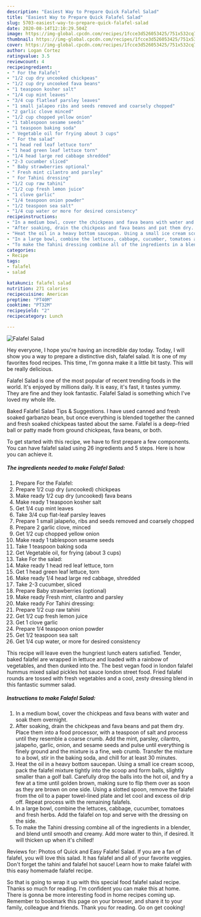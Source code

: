 ```yaml
---
description: "Easiest Way to Prepare Quick Falafel Salad"
title: "Easiest Way to Prepare Quick Falafel Salad"
slug: 5703-easiest-way-to-prepare-quick-falafel-salad
date: 2020-08-14T12:10:29.504Z
image: https://img-global.cpcdn.com/recipes/1fcce3d526053425/751x532cq70/falafel-salad-recipe-main-photo.jpg
thumbnail: https://img-global.cpcdn.com/recipes/1fcce3d526053425/751x532cq70/falafel-salad-recipe-main-photo.jpg
cover: https://img-global.cpcdn.com/recipes/1fcce3d526053425/751x532cq70/falafel-salad-recipe-main-photo.jpg
author: Logan Cortez
ratingvalue: 3.5
reviewcount: 4
recipeingredient:
- " For the Falafel"
- "1/2 cup dry uncooked chickpeas"
- "1/2 cup dry uncooked fava beans"
- "1 teaspoon kosher salt"
- "1/4 cup mint leaves"
- "3/4 cup flatleaf parsley leaves"
- "1 small jalapeo ribs and seeds removed and coarsely chopped"
- "2 garlic clove minced"
- "1/2 cup chopped yellow onion"
- "1 tablespoon sesame seeds"
- "1 teaspoon baking soda"
- " Vegetable oil for frying about 3 cups"
- " For the salad"
- "1 head red leaf lettuce torn"
- "1 head green leaf lettuce torn"
- "1/4 head large red cabbage shredded"
- "2-3 cucumber sliced"
- " Baby strawberries optional"
- " Fresh mint cilantro and parsley"
- " For Tahini dressing"
- "1/2 cup raw tahini"
- "1/2 cup fresh lemon juice"
- "1 clove garlic"
- "1/4 teaspoon onion powder"
- "1/2 teaspoon sea salt"
- "1/4 cup water or more for desired consistency"
recipeinstructions:
- "In a medium bowl, cover the chickpeas and fava beans with water and soak them overnight."
- "After soaking, drain the chickpeas and fava beans and pat them dry. Place them into a food processor, with a teaspoon of salt and process until they resemble a coarse crumb. Add the mint, parsley, cilantro, jalapeño, garlic, onion, and sesame seeds and pulse until everything is finely ground and the mixture is a fine, web crumb. Transfer the mixture to a bowl, stir in the baking soda, and chill for at least 30 minutes."
- "Heat the oil in a heavy bottom saucepan. Using a small ice cream scoop, pack the falafel mixture tightly into the scoop and form balls, slightly smaller than a golf ball. Carefully drop the balls into the hot oil, and fry a few at a time until golden brown, making sure to flip them over as soon as they are brown on one side. Using a slotted spoon, remove the falafel from the oil to a paper towel-lined plate and let cool and excess oil drip off. Repeat process with the remaining falafels."
- "In a large bowl, combine the lettuces, cabbage, cucumber, tomatoes and fresh herbs. Add the falafel on top and serve with the dressing on the side."
- "To make the Tahini dressing combine all of the ingredients in a blender, and blend until smooth and creamy. Add more water to thin, if desired. It will thicken up when it&#39;s chilled!"
categories:
- Recipe
tags:
- falafel
- salad

katakunci: falafel salad 
nutrition: 271 calories
recipecuisine: American
preptime: "PT40M"
cooktime: "PT32M"
recipeyield: "2"
recipecategory: Lunch

---
```



![Falafel Salad](https://img-global.cpcdn.com/recipes/1fcce3d526053425/751x532cq70/falafel-salad-recipe-main-photo.jpg)

Hey everyone, I hope you're having an incredible day today. Today, I will show you a way to prepare a distinctive dish, falafel salad. It is one of my favorites food recipes. This time, I'm gonna make it a little bit tasty. This will be really delicious.

Falafel Salad is one of the most popular of recent trending foods in the world. It's enjoyed by millions daily. It is easy, it's fast, it tastes yummy. They are fine and they look fantastic. Falafel Salad is something which I've loved my whole life.

Baked Falafel Salad Tips &amp; Suggestions. I have used canned and fresh soaked garbanzo bean, but once everything is blended together the canned and fresh soaked chickpeas tasted about the same. Falafel is a deep-fried ball or patty made from ground chickpeas, fava beans, or both.


To get started with this recipe, we have to first prepare a few components. You can have falafel salad using 26 ingredients and 5 steps. Here is how you can achieve it.

<!--inarticleads1-->

##### The ingredients needed to make Falafel Salad:

1. Prepare  For the Falafel:
1. Prepare 1/2 cup dry (uncooked) chickpeas
1. Make ready 1/2 cup dry (uncooked) fava beans
1. Make ready 1 teaspoon kosher salt
1. Get 1/4 cup mint leaves
1. Take 3/4 cup flat-leaf parsley leaves
1. Prepare 1 small jalapeño, ribs and seeds removed and coarsely chopped
1. Prepare 2 garlic clove, minced
1. Get 1/2 cup chopped yellow onion
1. Make ready 1 tablespoon sesame seeds
1. Take 1 teaspoon baking soda
1. Get  Vegetable oil, for frying (about 3 cups)
1. Take  For the salad:
1. Make ready 1 head red leaf lettuce, torn
1. Get 1 head green leaf lettuce, torn
1. Make ready 1/4 head large red cabbage, shredded
1. Take 2-3 cucumber, sliced
1. Prepare  Baby strawberries (optional)
1. Make ready  Fresh mint, cilantro and parsley
1. Make ready  For Tahini dressing:
1. Prepare 1/2 cup raw tahini
1. Get 1/2 cup fresh lemon juice
1. Get 1 clove garlic
1. Prepare 1/4 teaspoon onion powder
1. Get 1/2 teaspoon sea salt
1. Get 1/4 cup water, or more for desired consistency


This recipe will leave even the hungriest lunch eaters satisfied. Tender, baked falafel are wrapped in lettuce and loaded with a rainbow of vegetables, and then dunked into the. The best vegan food in london falafel hummus mixed salad pickles hot sauce london street food. Fried falafel rounds are tossed with fresh vegetables and a cool, zesty dressing blend in this fantastic summer salad. 

<!--inarticleads2-->

##### Instructions to make Falafel Salad:

1. In a medium bowl, cover the chickpeas and fava beans with water and soak them overnight.
1. After soaking, drain the chickpeas and fava beans and pat them dry. Place them into a food processor, with a teaspoon of salt and process until they resemble a coarse crumb. Add the mint, parsley, cilantro, jalapeño, garlic, onion, and sesame seeds and pulse until everything is finely ground and the mixture is a fine, web crumb. Transfer the mixture to a bowl, stir in the baking soda, and chill for at least 30 minutes.
1. Heat the oil in a heavy bottom saucepan. Using a small ice cream scoop, pack the falafel mixture tightly into the scoop and form balls, slightly smaller than a golf ball. Carefully drop the balls into the hot oil, and fry a few at a time until golden brown, making sure to flip them over as soon as they are brown on one side. Using a slotted spoon, remove the falafel from the oil to a paper towel-lined plate and let cool and excess oil drip off. Repeat process with the remaining falafels.
1. In a large bowl, combine the lettuces, cabbage, cucumber, tomatoes and fresh herbs. Add the falafel on top and serve with the dressing on the side.
1. To make the Tahini dressing combine all of the ingredients in a blender, and blend until smooth and creamy. Add more water to thin, if desired. It will thicken up when it&#39;s chilled!


Reviews for: Photos of Quick and Easy Falafel Salad. If you are a fan of falafel, you will love this salad. It has falafel and all of your favorite veggies. Don&#39;t forget the tahini and falafel hot sauce! Learn how to make falafel with this easy homemade falafel recipe. 

So that is going to wrap it up with this special food falafel salad recipe. Thanks so much for reading. I'm confident you can make this at home. There is gonna be more interesting food in home recipes coming up. Remember to bookmark this page on your browser, and share it to your family, colleague and friends. Thank you for reading. Go on get cooking!
